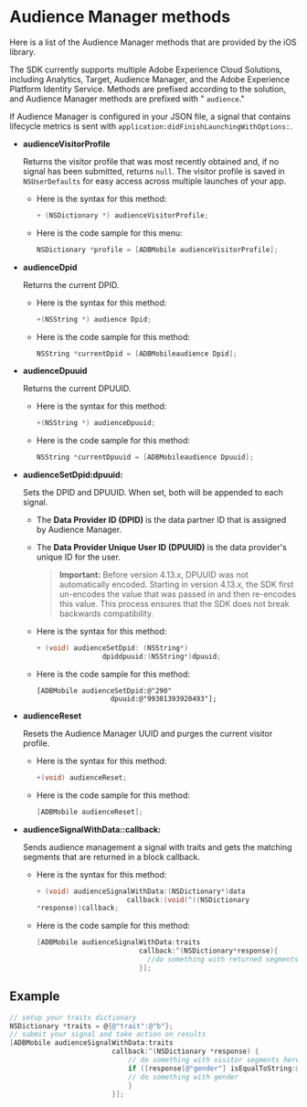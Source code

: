 # Audience Manager methods

Here is a list of the Audience Manager methods that are provided by the iOS library.

 The SDK currently supports multiple Adobe Experience Cloud Solutions, including Analytics, Target, Audience Manager, and the Adobe Experience Platform Identity Service. Methods are prefixed according to the solution, and Audience Manager methods are prefixed with " `audience`."

If Audience Manager is configured in your JSON file, a signal that contains lifecycle metrics is sent with `application:didFinishLaunchingWithOptions:`. 

* **audienceVisitorProfile**

  Returns the visitor profile that was most recently obtained and, if no signal has been submitted, returns `null`. The visitor profile is saved in `NSUserDefaults` for easy access across multiple launches of your app.

  * Here is the syntax for this method:

    ```objective-c
    + (NSDictionary *) audienceVisitorProfile;
    ```

  * Here is the code sample for this menu:

    ```objective-c
    NSDictionary *profile = [ADBMobile audienceVisitorProfile]; 
    ```

* **audienceDpid**

  Returns the current DPID.

  * Here is the syntax for this method:

    ```objective-c
    +(NSString *) audience Dpid;
    ```

  * Here is the code sample for this method:

    ```objective-c
    NSString *currentDpid = [ADBMobileaudience Dpid]; 
    ``` 

* **audienceDpuuid**

  Returns the current DPUUID.

  * Here is the syntax for this method:

    ```objective-c
    +(NSString *) audienceDpuuid;
    ```

  * Here is the code sample for this method:

    ```objective-c
    NSString *currentDpuuid = [ADBMobileaudience Dpuuid]; 
    ```

* **audienceSetDpid:​dpuuid:**

  Sets the DPID and DPUUID. When set, both will be appended to each signal.
 
  * The **Data Provider ID (DPID)** is the data partner ID that is assigned by Audience Manager.  
  * The **Data Provider Unique User ID (DPUUID)** is the data provider's unique ID for the user. 

    > **Important:** Before version 4.13.x, DPUUID was not automatically encoded. Starting in version 4.13.x, the SDK first un-encodes the value that was passed in and then re-encodes this value. This process ensures that the SDK does not break backwards compatibility. 

  * Here is the syntax for this method:

    ```objective-c
    + (void) audienceSetDpid: (NSString*)   
                    dpiddpuuid:(NSString*)dpuuid;
    ```

  * Here is the code sample for this method:

    ```objective-
    [ADBMobile audienceSetDpid:@"290"
                      dpuuid:@"99301393920493"];
    ```

* **audienceReset**

  Resets the Audience Manager UUID and purges the current visitor profile. 

  * Here is the syntax for this method:

    ```objective-c
    +(void) audienceReset;
    ```

  * Here is the code sample for this method:

    ```objective-c
    [ADBMobile audienceReset]; 
    ```

* **audienceSignalWithData::​callback:**

  Sends audience management a signal with traits and gets the matching segments that are returned in a block callback.

  * Here is the syntax for this method:

    ```objective-c
    + (void) audienceSignalWithData:(NSDictionary*)data
                          callback:(void(^)(NSDictionary
    *response))callback; 
    ```

  * Here is the code sample for this method:

    ```objective-c
    [ADBMobile audienceSignalWithData:traits
                             callback:^(NSDictionary*response){
                               //do something with returned segments
                             }];
    ```

## Example

```objective-c
// setup your traits dictionary 
NSDictionary *traits = @{@"trait":@"b"}; 
// submit your signal and take action on results 
[ADBMobile audienceSignalWithData:traits  
                         callback:^(NSDictionary *response) { 
                             // do something with visitor segments here 
                             if ([response[@"gender"] isEqualToString:@"male"]) { 
                             // do something with gender  
                             } 
                         }];
```

